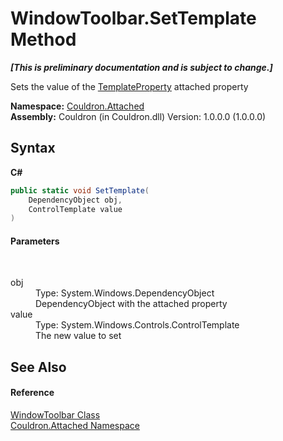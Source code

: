 # WindowToolbar.SetTemplate Method 
 _**\[This is preliminary documentation and is subject to change.\]**_

Sets the value of the <a href="F_Couldron_Attached_WindowToolbar_TemplateProperty">TemplateProperty</a> attached property

**Namespace:**&nbsp;<a href="N_Couldron_Attached">Couldron.Attached</a><br />**Assembly:**&nbsp;Couldron (in Couldron.dll) Version: 1.0.0.0 (1.0.0.0)

## Syntax

**C#**<br />
``` C#
public static void SetTemplate(
	DependencyObject obj,
	ControlTemplate value
)
```


#### Parameters
&nbsp;<dl><dt>obj</dt><dd>Type: System.Windows.DependencyObject<br />DependencyObject with the attached property</dd><dt>value</dt><dd>Type: System.Windows.Controls.ControlTemplate<br />The new value to set</dd></dl>

## See Also


#### Reference
<a href="T_Couldron_Attached_WindowToolbar">WindowToolbar Class</a><br /><a href="N_Couldron_Attached">Couldron.Attached Namespace</a><br />